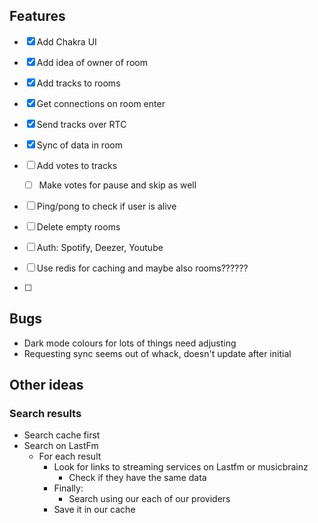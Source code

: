 ## Features
- [x] Add Chakra UI
- [x] Add idea of owner of room
- [x] Add tracks to rooms
- [x] Get connections on room enter
- [x] Send tracks over RTC
- [x] Sync of data in room
- [ ] Add votes to tracks
	- [ ] Make votes for pause and skip as well
- [ ] Ping/pong to check if user is alive
- [ ] Delete empty rooms

- [ ] Auth: Spotify, Deezer, Youtube
- [ ] Use redis for caching and maybe also rooms??????

- [ ] 

## Bugs
- Dark mode colours for lots of things need adjusting
- Requesting sync seems out of whack, doesn't update after initial

## Other ideas
### Search results
- Search cache first
- Search on LastFm
	- For each result
		- Look for links to streaming services on Lastfm or musicbrainz
			- Check if they have the same data
		- Finally:
			- Search using our each of our providers
		- Save it in our cache